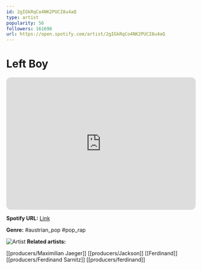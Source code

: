 ```yaml
---
id: 2gIGkRqCo4NK2PUCI8u4aQ
type: artist
popularity: 56
followers: 161696
url: https://open.spotify.com/artist/2gIGkRqCo4NK2PUCI8u4aQ
---
```

# Left Boy

<iframe style="border-radius:12px" src="https://open.spotify.com/embed/artist/2gIGkRqCo4NK2PUCI8u4aQ" width="100%" height="352" frameBorder="0" allowfullscreen="" allow="autoplay; clipboard-write; encrypted-media; fullscreen; picture-in-picture" loading="lazy"></iframe>

**Spotify URL:** [Link](https://open.spotify.com/artist/2gIGkRqCo4NK2PUCI8u4aQ)

**Genre:**  #austrian_pop #pop_rap

![Artist](https://i.scdn.co/image/ab6761610000e5eb05a6857a9a076209be3657a3)
**Related artists:**

[[producers/Maximilian Jaeger]]
[[producers/Jackson]]
[[Ferdinand]]
[[producers/Ferdinand Sarnitz]]
[[producers/ferdinand]]
